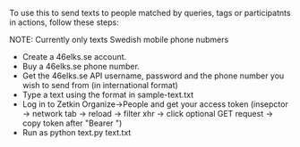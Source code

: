 To use this to send texts to people matched by queries, tags or participatnts in actions, follow these steps:

NOTE: Currently only texts Swedish mobile phone nubmers

- Create a 46elks.se account.
- Buy a 46elks.se phone number.
- Get the 46elks.se API username, password and the phone number you wish to send from (in international format)
- Type a text using the format in sample-text.txt
- Log in to Zetkin Organize->People and get your access token (insepctor -> network tab -> reload -> filter xhr -> click optional GET request -> copy token after "Bearer ")
- Run as python text.py text.txt 
